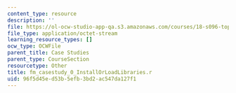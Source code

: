 ```yaml
---
content_type: resource
description: ''
file: https://ol-ocw-studio-app-qa.s3.amazonaws.com/courses/18-s096-topics-in-mathematics-with-applications-in-finance-fall-2013/96f5d45ed53b5efb3bd2ac547da127f1_fm_casestudy_0_InstallOrLoadLibraries.r
file_type: application/octet-stream
learning_resource_types: []
ocw_type: OCWFile
parent_title: Case Studies
parent_type: CourseSection
resourcetype: Other
title: fm_casestudy_0_InstallOrLoadLibraries.r
uid: 96f5d45e-d53b-5efb-3bd2-ac547da127f1
---
```

